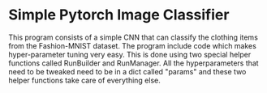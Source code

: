 # Simple Pytorch Image Classifier

This program consists of a simple CNN that can classify the clothing items from the Fashion-MNIST dataset. The program include code which makes hyper-parameter tuning very easy. This is done using two special helper functions called RunBuilder and RunManager. All the hyperparameters that need to be tweaked need to be in a dict called "params" and these two helper functions take care of everything else. 
